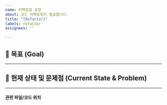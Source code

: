 ```yaml
---
name: 리펙토링 요청
about: 코드 리펙토링이 필요합니다.
title: "[Refactor]"
labels: refactor
assignees: ''

---
```


## 🎯 목표 (Goal)
<!---
이 리팩토링을 통해 **궁극적으로 달성하고자 하는 목표**를 명확하게 설명해주세요. (예: 가독성 향상, 성능 개선, 특정 기술 부채 해소, 테스트 용이성 증대 등)
--->

---

## 🧐 현재 상태 및 문제점 (Current State & Problem)
<!---
리팩토링이 필요한 **현재 코드의 상태**와 **어떤 문제점**이 있는지 상세히 설명해주세요.
(예: 파일 경로, 함수명, 클래스명 언급, 해당 코드가 너무 복잡하거나, 중복되거나, 버그의 원인이 될 수 있는 이유 등)
--->

---

#### 관련 파일/코드 위치
<!---
(예: `src/components/MyComponent.js`, `service/api/user.py`의 `get_user_data` 함수)
--->
